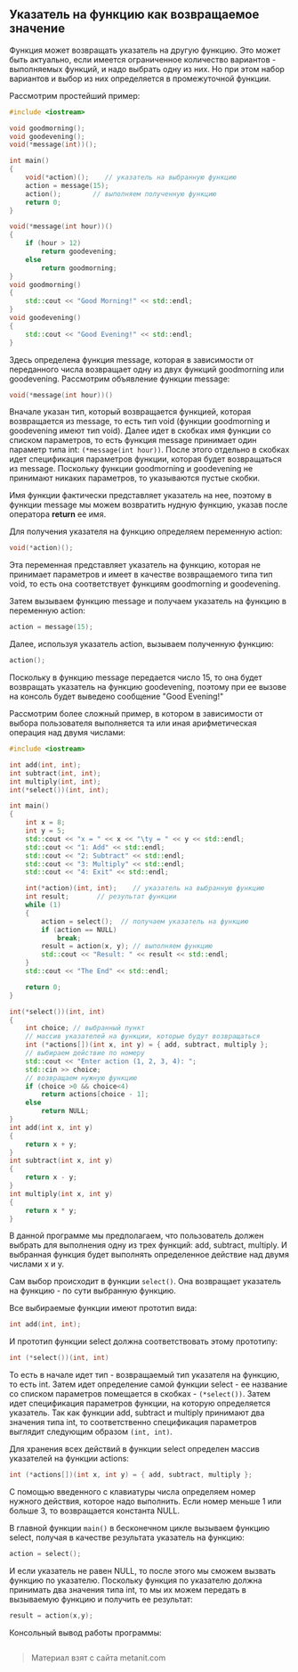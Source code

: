 ## Указатель на функцию как возвращаемое значение

Функция может возвращать указатель на другую функцию. Это может быть актуально, если имеется ограниченное количество вариантов - выполняемых функций, и надо выбрать одну из них. Но при этом набор вариантов и выбор из них определяется в промежуточной функции.

Рассмотрим простейший пример:

```cpp
#include <iostream>

void goodmorning();
void goodevening();
void(*message(int))();

int main()
{
    void(*action)();    // указатель на выбранную функцию
    action = message(15);
    action();        // выполняем полученную функцию
    return 0;
}

void(*message(int hour))()
{
    if (hour > 12)
        return goodevening;
    else 
        return goodmorning;
}
void goodmorning()
{
    std::cout << "Good Morning!" << std::endl;
}
void goodevening()
{
    std::cout << "Good Evening!" << std::endl;
}
```

Здесь определена функция message, которая в зависимости от переданного числа возвращает одну из двух функций goodmorning или goodevening. Рассмотрим объявление функции message:

```cpp
void(*message(int hour))()
```

Вначале указан тип, который возвращается функцией, которая возвращается из message, то есть тип void (функции goodmorning и goodevening имеют тип void). Далее идет в скобках имя функции со списком параметров, то есть функция message принимает один параметр типа int: `(*message(int hour))`. После этого отдельно в скобках идет спецификация параметров функции, которая будет возвращаться из message. Поскольку функции goodmorning и goodevening не принимают никаких параметров, то указываются пустые скобки.

Имя функции фактически представляет указатель на нее, поэтому в функции message мы можем возвратить нудную функцию, указав после оператора **return** ее имя.

Для получения указателя на функцию определяем переменную action:

```cpp
void(*action)();
```

Эта переменная представляет указатель на функцию, которая не принимает параметров и имеет в качестве возвращаемого типа тип void, то есть она соответствует функциям goodmorning и goodevening.

Затем вызываем функцию message и получаем указатель на функцию в переменную action:

```cpp
action = message(15);
```

Далее, используя указатель action, вызываем полученную функцию:

```cpp
action();
```

Поскольку в функцию message передается число 15, то она будет возвращать указатель на функцию goodevening, поэтому при ее вызове на консоль будет выведено сообщение "Good Evening!"

Рассмотрим более сложный пример, в котором в зависимости от выбора пользователя выполняется та или иная арифметическая операция над двумя числами:

```cpp
#include <iostream>

int add(int, int);
int subtract(int, int);
int multiply(int, int);
int(*select())(int, int);

int main()
{
    int x = 8;
    int y = 5;
    std::cout << "x = " << x << "\ty = " << y << std::endl;
    std::cout << "1: Add" << std::endl;
    std::cout << "2: Subtract" << std::endl;
    std::cout << "3: Multiply" << std::endl;
    std::cout << "4: Exit" << std::endl;

    int(*action)(int, int);    // указатель на выбранную функцию
    int result;       // результат функции
    while (1)
    {
        action = select();  // получаем указатель на функцию
        if (action == NULL)
            break;
        result = action(x, y); // выполняем функцию
        std::cout << "Result: " << result << std::endl;
    }
    std::cout << "The End" << std::endl;

    return 0;
}

int(*select())(int, int)
{
    int choice; // выбранный пункт
    // массив указателей на функции, которые будут возвращаться
    int (*actions[])(int x, int y) = { add, subtract, multiply };
    // выбираем действие по номеру
    std::cout << "Enter action (1, 2, 3, 4): ";
    std::cin >> choice;
    // возвращаем нужную функцию
    if (choice >0 && choice<4)
        return actions[choice - 1];
    else
        return NULL;
}
int add(int x, int y)
{
    return x + y;
}
int subtract(int x, int y)
{
    return x - y;
}
int multiply(int x, int y)
{
    return x * y;
}
```

В данной программе мы предполагаем, что пользователь должен выбрать для выполнения одну из трех функций: add, subtract, multiply. И выбранная функция будет выполнять определенное действие над двумя числами x и y.

Сам выбор происходит в функции `select()`. Она возвращает указатель на функцию - по сути выбранную функцию.

Все выбираемые функции имеют прототип вида:

```cpp
int add(int, int);
```

И прототип функции select должна соответствовать этому прототипу:

```cpp
int (*select())(int, int)
```

То есть в начале идет тип - возвращаемый тип указателя на функцию, то есть int. Затем идет определение самой функции select - ее название со списком параметров помещается в скобках - `(*select())`. Затем идет спецификация параметров функции, на которую определяется указатель. Так как функции add, subtract и multiply принимают два значения типа int, то соответственно спецификация параметров выглядит следующим образом `(int, int)`.

Для хранения всех действий в функции select определен массив указателей на функции actions:

```cpp
int (*actions[])(int x, int y) = { add, subtract, multiply };
```

С помощью введенного с клавиатуры числа определяем номер нужного действия, которое надо выполнить. Если номер меньше 1 или больше 3, то возвращается константа NULL.

В главной функции `main()` в бесконечном цикле вызываем функцию select, получая в качестве результата указатель на функцию:

```cpp
action = select();
```

И если указатель не равен NULL, то после этого мы сможем вызвать функцию по указателю. Поскольку функция по указателю должна принимать два значения типа int, то мы их можем передать в вызываемую функцию и получить ее результат:

```cpp
result = action(x,y);
```

Консольный вывод работы программы:

```

```


> Материал взят с сайта metanit.com